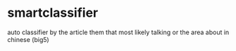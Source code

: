 # smartclassifier
auto classifier by the article them that most likely talking or the area about in chinese (big5) 
